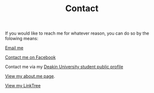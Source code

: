 ﻿---
layout: page
title: Contact
description: "Nathaniel Schmidt contact information"
permalink: /contact/
---

If you would like to reach me for whatever reason, you can do so by the folowing means:

[Email me](mailto:schmidty2244@gmail.com)

[Contact me on Facebook](https://www.facebook.com/nschmidtblog/)

Contact me via my [Deakin University student public profile](https://sync.deakin.edu.au/profiles/student/njschmidt/)

[View my about.me page](https://about.me/njschmidt/).

[View my LinkTree](https://linktr.ee/njschmidt)
